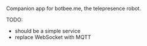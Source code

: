 Companion app for botbee.me, the telepresence robot.

TODO:

  * should be a simple service
  * replace WebSocket with MQTT
